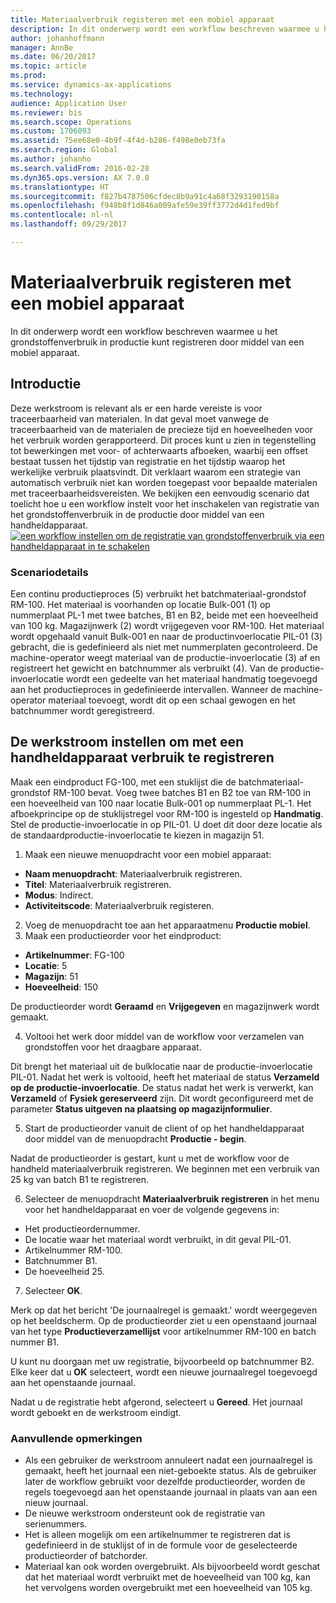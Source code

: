 ```yaml
---
title: Materiaalverbruik registeren met een mobiel apparaat
description: In dit onderwerp wordt een workflow beschreven waarmee u het grondstoffenverbruik in productie kunt registreren door middel van een mobiel apparaat.
author: johanhoffmann
manager: AnnBe
ms.date: 06/20/2017
ms.topic: article
ms.prod: 
ms.service: dynamics-ax-applications
ms.technology: 
audience: Application User
ms.reviewer: bis
ms.search.scope: Operations
ms.custom: 1706093
ms.assetid: 75ee68e0-4b9f-4f4d-b286-f498e0eb73fa
ms.search.region: Global
ms.author: johanho
ms.search.validFrom: 2016-02-28
ms.dyn365.ops.version: AX 7.0.0
ms.translationtype: HT
ms.sourcegitcommit: f827b4787506cfdec8b9a91c4a68f3293190158a
ms.openlocfilehash: f948b8f1d846a009afe59e39ff3772d4d1fed9bf
ms.contentlocale: nl-nl
ms.lasthandoff: 09/29/2017

---
```


# <a name="register-material-consumption-using-a-mobile-device"></a>Materiaalverbruik registeren met een mobiel apparaat
In dit onderwerp wordt een workflow beschreven waarmee u het grondstoffenverbruik in productie kunt registreren door middel van een mobiel apparaat.

<a name="introduction"></a>Introductie
------------

Deze werkstroom is relevant als er een harde vereiste is voor traceerbaarheid van materialen. In dat geval moet vanwege de traceerbaarheid van de materialen de precieze tijd en hoeveelheden voor het verbruik worden gerapporteerd. Dit proces kunt u zien in tegenstelling tot bewerkingen met voor- of achterwaarts afboeken, waarbij een offset bestaat tussen het tijdstip van registratie en het tijdstip waarop het werkelijke verbruik plaatsvindt. Dit verklaart waarom een strategie van automatisch verbruik niet kan worden toegepast voor bepaalde materialen met traceerbaarheidsvereisten. We bekijken een eenvoudig scenario dat toelicht hoe u een workflow instelt voor het inschakelen van registratie van het grondstoffenverbruik in de productie door middel van een handheldapparaat. [![een workflow instellen om de registratie van grondstoffenverbruik via een handheldapparaat in te schakelen](./media/scenario3.png)](./media/scenario3.png)

### <a name="scenario-details"></a>Scenariodetails

Een continu productieproces (5) verbruikt het batchmateriaal-grondstof RM-100. Het materiaal is voorhanden op locatie Bulk-001 (1) op nummerplaat PL-1 met twee batches, B1 en B2, beide met een hoeveelheid van 100 kg. Magazijnwerk (2) wordt vrijgegeven voor RM-100. Het materiaal wordt opgehaald vanuit Bulk-001 en naar de productinvoerlocatie PIL-01 (3) gebracht, die is gedefinieerd als niet met nummerplaten gecontroleerd. De machine-operator weegt materiaal van de productie-invoerlocatie (3) af en registreert het gewicht en batchnummer als verbruikt (4). Van de productie-invoerlocatie wordt een gedeelte van het materiaal handmatig toegevoegd aan het productieproces in gedefinieerde intervallen. Wanneer de machine-operator materiaal toevoegt, wordt dit op een schaal gewogen en het batchnummer wordt geregistreerd.

## <a name="set-up-the-workflow-to-register-consumption-using-a-handheld-device"></a>De werkstroom instellen om met een handheldapparaat verbruik te registreren
Maak een eindproduct FG-100, met een stuklijst die de batchmateriaal-grondstof RM-100 bevat. Voeg twee batches B1 en B2 toe van RM-100 in een hoeveelheid van 100 naar locatie Bulk-001 op nummerplaat PL-1. Het afboekprincipe op de stuklijstregel voor RM-100 is ingesteld op **Handmatig**. Stel de productie-invoerlocatie in op PIL-01. U doet dit door deze locatie als de standaardproductie-invoerlocatie te kiezen in magazijn 51.

1.  Maak een nieuwe menuopdracht voor een mobiel apparaat: 

-    **Naam menuopdracht**: Materiaalverbruik registreren. 
-    **Titel**: Materiaalverbruik registreren. 
-    **Modus**: Indirect. 
-    **Activiteitscode**: Materiaalverbruik registeren.

2.  Voeg de menuopdracht toe aan het apparaatmenu **Productie mobiel**.
3.  Maak een productieorder voor het eindproduct: 

-    **Artikelnummer**: FG-100 
-    **Locatie**: 5 
-    **Magazijn**: 51 
-    **Hoeveelheid**: 150

De productieorder wordt **Geraamd** en **Vrijgegeven** en magazijnwerk wordt gemaakt.

4.  Voltooi het werk door middel van de workflow voor verzamelen van grondstoffen voor het draagbare apparaat.

Dit brengt het materiaal uit de bulklocatie naar de productie-invoerlocatie PIL-01. Nadat het werk is voltooid, heeft het materiaal de status **Verzameld op de productie-invoerlocatie**. De status nadat het werk is verwerkt, kan **Verzameld** of **Fysiek gereserveerd** zijn. Dit wordt geconfigureerd met de parameter **Status uitgeven na plaatsing op magazijnformulier**.

5.  Start de productieorder vanuit de client of op het handheldapparaat door middel van de menuopdracht **Productie - begin**.

Nadat de productieorder is gestart, kunt u met de workflow voor de handheld materiaalverbruik registreren. We beginnen met een verbruik van 25 kg van batch B1 te registreren.

6.  Selecteer de menuopdracht **Materiaalverbruik** **registreren** in het menu voor het handheldapparaat en voer de volgende gegevens in: 

-    Het productieordernummer. 
-    De locatie waar het materiaal wordt verbruikt, in dit geval PIL-01. 
-    Artikelnummer RM-100. 
-    Batchnummer B1. 
-    De hoeveelheid 25.

7.  Selecteer **OK**.

Merk op dat het bericht 'De journaalregel is gemaakt.' wordt weergegeven op het beeldscherm. Op de productieorder ziet u een openstaand journaal van het type **Productieverzamellijst** voor artikelnummer RM-100 en batch nummer B1. 

U kunt nu doorgaan met uw registratie, bijvoorbeeld op batchnummer B2. Elke keer dat u **OK** selecteert, wordt een nieuwe journaalregel toegevoegd aan het openstaande journaal. 

Nadat u de registratie hebt afgerond, selecteert u **Gereed**. Het journaal wordt geboekt en de werkstroom eindigt.

### <a name="additional-comments"></a>Aanvullende opmerkingen 

-   Als een gebruiker de werkstroom annuleert nadat een journaalregel is gemaakt, heeft het journaal een niet-geboekte status. Als de gebruiker later de workflow gebruikt voor dezelfde productieorder, worden de regels toegevoegd aan het openstaande journaal in plaats van aan een nieuw journaal.
-   De nieuwe werkstroom ondersteunt ook de registratie van serienummers.
-   Het is alleen mogelijk om een artikelnummer te registreren dat is gedefinieerd in de stuklijst of in de formule voor de geselecteerde productieorder of batchorder.
-   Materiaal kan ook worden overgebruikt. Als bijvoorbeeld wordt geschat dat het materiaal wordt verbruikt met de hoeveelheid van 100 kg, kan het vervolgens worden overgebruikt met een hoeveelheid van 105 kg.



